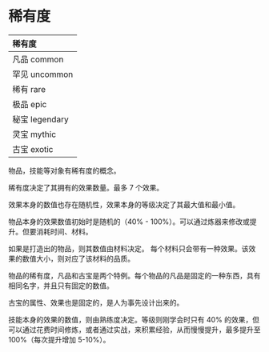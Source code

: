 # 稀有度

| 稀有度         |
| :------------- |
| 凡品 common    |
| 罕见 uncommon  |
| 稀有 rare      |
| 极品 epic      |
| 秘宝 legendary |
| 灵宝 mythic    |
| 古宝 exotic    |

物品，技能等对象有稀有度的概念。

稀有度决定了其拥有的效果数量。最多 7 个效果。

效果本身的数值也存在随机性，效果本身的等级决定了其最大值和最小值。

物品本身的效果数值初始时是随机的（40% - 100%）。可以通过炼器来修改或提升。但要消耗时间、材料。

如果是打造出的物品，则其数值由材料决定。
每个材料只会带有一种效果。该效果的数值大小，则对应了该材料的品质。

物品的稀有度，凡品和古宝是两个特例。每个物品的凡品是固定的一种东西，具有相同名字，并且只有固定的数值。

古宝的属性、效果也是固定的，是人为事先设计出来的。

技能本身的效果的数值，则由熟练度决定。等级则刚学会时只有 40% 的效果，但可以通过花费时间修炼，或者通过实战，来积累经验，从而慢慢提升，最多提升至 100%（每次提升增加 5-10%）。
